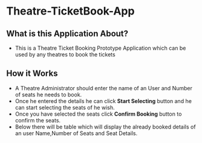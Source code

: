 # Theatre-TicketBook-App

## What is this Application About?

  * This is a Theatre Ticket Booking Prototype Application which can be used by any theatres to book the tickets 
  
## How it Works

  * A Theatre Administrator should enter the name of an User and Number of seats he needs to book.
  * Once he entered the details he can click **Start Selecting** button and he can start selecting the seats of he wish.
  * Once you have selected the seats click **Confirm Booking** button to confirm the seats.
  * Below there will be table which will display the already booked details of an user Name,Number of Seats and Seat Details. 

